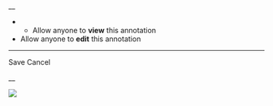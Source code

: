 __

  *   * Allow anyone to **view** this annotation
  * Allow anyone to **edit** this annotation



* * *

Save Cancel

__




![](https://bat.bing.com/action/0?ti=56018282&Ver=2&mid=d87c101e-1a25-4290-a6e8-00414bb50c9a&sid=201ffde0635411ee902411d77b750559&vid=20202bf0635411ee9ac03f2e618b0b9f&vids=0&msclkid=N&pi=0&lg=en-US&sw=800&sh=600&sc=24&nwd=1&tl=Shortform%20%7C%20A%20Promised%20Land&p=https%3A%2F%2Fwww.shortform.com%2Fapp%2Fbook%2Fa-promised-land%2Fshortform-introduction&r=&lt=437&evt=pageLoad&sv=1&rn=224489)
